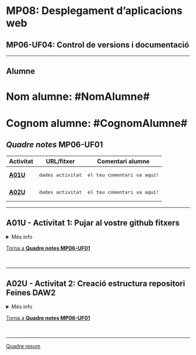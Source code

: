 # MP08: **Desplegament d’aplicacions web**

## MP06-UF04: **Control de versions i documentació** 

<hr>

## Alumne
# Nom alumne:       **#NomAlumne#**
# Cognom alumne:    **#CognomAlumne#**

## *Quadre notes* **MP06-UF01**

|Activitat|URL/fitxer|Comentari alumne|
|---|---|---|
|[**A01U**](./README.md#a01u---activitat-1-pujar-al-vostre-github-fitxers)|<pre>dades activitat</pre>|<pre>el teu comentari va aquí!</pre>
|[**A02U**](./README.md#a)|<pre>dades activitat</pre>|<pre>el teu comentari va aquí!</pre>

<hr>

## **A01U** - Activitat 1: Pujar al vostre github fitxers

<details>

<summary>Més info</summary>

> **Nom**: 
> A01U - Activitat 1: Pujar al vostre github fitxers
>
> **Descripció**: 
> L'objectiu de la pràctica és crear quatre funcions que mostrin el resultat de les operacions de suma, resta, producte i la divisió de dos nombres introduïts per l'usuari. Evidentment, les funcions caldrà desenvolupar-les amb el llenguatge de programació JavaScript.
> 
> **Data inicial**:   16/09/2022 (17:00 h.)
> 
> **Data tancament**: 19/09/2022 (23:59 h.)
> 
> **Document** (enllaç): [DAW_MP08_0002_UF04_Act-01-A01U-pujar-fitxers-al-vostre-github](https://docs.google.com/document/d/11kokrXaq40nnGgIeZhnSotf8lpJkI5zo8y_Yo88kl24)
> <br>

</details>

[Torna a **Quadre notes MP06-UF01**](./README.md#quadre-notes-mp06-uf01)

<br>
<hr>

## **A02U** - Activitat 2: Creació estructura repositori Feines DAW2

<details>

<summary>Més info</summary>

> **Nom**: 
> **A02U** - Activitat 2: Creació estructura repositori Feines DAW2
>
> **Descripció**: 
> L'objectiu de la pràctica és crear un repositori local, amb el corresponent repositori remot (de tipus provat), a on l'alumne centralitzarà totes les tasques dutes a terme amb el professor. I convidar a l'usuari joanpardogine com a col·laborador.
> 
> **Data inicial**:   26/09/2022 (15:00 h.)
> 
> **Data tancament**: 28/09/2022 (23:59 h.)
> 
> **Document** (enllaç): [DAW_MP08_0004_UF04_Act-02-A02U-Creacio-estrucutra-repositori-feines-daw2](https://docs.google.com/document/d/1xBTHz5fhov6zs-P_0lM4IYzg5-tGdK_pVLQvb4fmxmM)
> <br>

</details>

[Torna a **Quadre notes MP06-UF01**](./README.md#quadre-notes-mp06-uf01)

<br>
<hr>

[Quadre resum](../README.md#quadre-resum-entregues-de-la-3a-avaluació-de-daw2)

